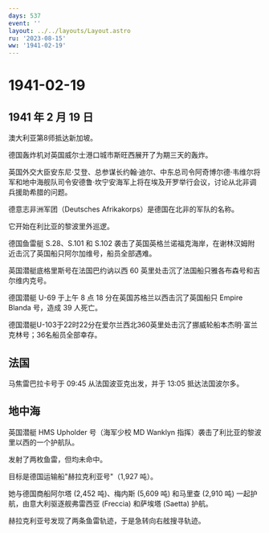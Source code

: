 ```yaml
---
days: 537
event: ''
layout: ../../layouts/Layout.astro
ru: '2023-08-15'
ww: '1941-02-19'
---
```


# 1941-02-19

## 1941 年 2 月 19 日

澳大利亚第8师抵达新加坡。

德国轰炸机对英国威尔士港口城市斯旺西展开了为期三天的轰炸。

英国外交大臣安东尼·艾登、总参谋长约翰·迪尔、中东总司令阿奇博尔德·韦维尔将军和地中海舰队司令安德鲁·坎宁安海军上将在埃及开罗举行会议，讨论从北非调兵援助希腊的问题。

德意志非洲军团（Deutsches Afrikakorps）是德国在北非的军队的名称。

它开始在利比亚的黎波里外巡逻。

德国鱼雷艇 S.28、S.101 和 S.102
袭击了英国英格兰诺福克海岸，在谢林汉姆附近击沉了英国船只阿尔加维号，船员全部遇难。

英国潜艇底格里斯号在法国巴约讷以西 60
英里处击沉了法国船只雅各布森号和吉尔维内克号。

德国潜艇 U-69 于上午 8 点 18 分在英国苏格兰以西击沉了英国船只 Empire
Blanda 号，造成 39 人死亡。

德国潜艇U-103于22时22分在爱尔兰西北360英里处击沉了挪威轮船本杰明·富兰克林号；36名船员全部幸存。

## 法国

马焦雷巴拉卡号于 09:45 从法国波亚克出发，并于 13:05 抵达法国波尔多。

## 地中海

英国潜艇 HMS Upholder 号（海军少校 MD Wanklyn
指挥）袭击了利比亚的黎波里以西的一个护航队。

发射了两枚鱼雷，但均未命中。

目标是德国运输船"赫拉克利亚号"（1,927 吨）。

她与德国商船阿尔塔 (2,452 吨)、梅内斯 (5,609 吨) 和马里查 (2,910 吨)
一起护航，由意大利驱逐舰弗雷西亚 (Freccia) 和萨埃塔 (Saetta) 护航。

赫拉克利亚号发现了两条鱼雷轨迹，于是急转向右舷搜寻轨迹。